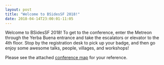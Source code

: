 ```yaml
---
layout: post
title: "Welcome to BSidesSF 2018!"
date: 2018-04-14T23:00:01-11:05
---
```


Welcome to BSidesSF 2018!  To get to the conference, enter the Metreon through the Yerba Buena entrance and take the escalators or elevator to the 4th floor.  Stop by the registration desk to pick up your badge, and then go enjoy some awesome talks, people, villages, and workshops!

Please see the attached [conference map](/images/venue_2018/map.jpg) for your reference.

